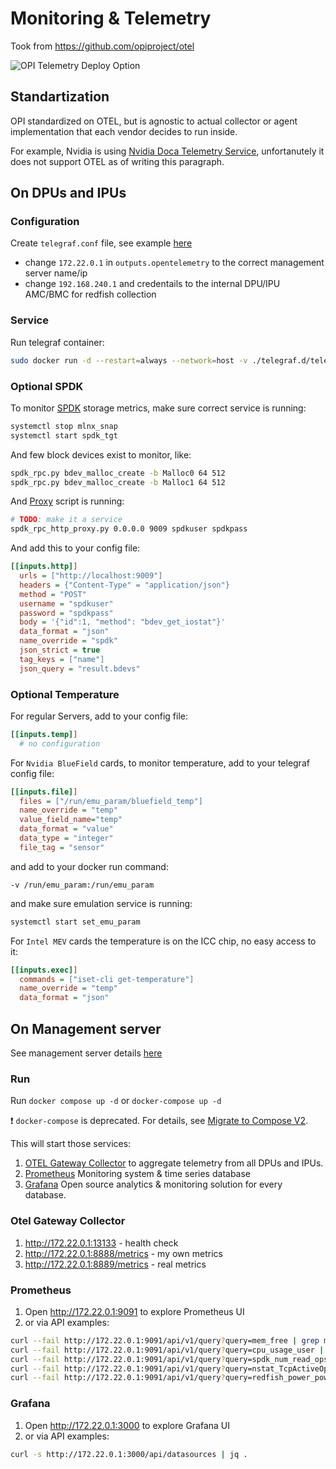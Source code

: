 # Monitoring & Telemetry

Took from <https://github.com/opiproject/otel>

![OPI Telemetry Deploy Option](https://github.com/opiproject/otel/blob/main/doc/dpu-otel.png)

## Standartization

OPI standardized on OTEL, but is agnostic to actual collector or agent implementation that each vendor decides to run inside.

For example, Nvidia is using [Nvidia Doca Telemetry Service](https://docs.nvidia.com/doca/sdk/nvidia+doca+telemetry+service+guide/index.html), unfortanutely it does not support OTEL as of writing this paragraph.

## On DPUs and IPUs

### Configuration

Create `telegraf.conf` file, see example [here](./telegraf.d/telegraf.conf.bf2)

- change `172.22.0.1` in `outputs.opentelemetry` to the correct management server name/ip
- change `192.168.240.1` and credentails to the internal DPU/IPU AMC/BMC for redfish collection

### Service

Run telegraf container:

```bash
sudo docker run -d --restart=always --network=host -v ./telegraf.d/telegraf.conf.bf2:/etc/telegraf/telegraf.conf docker.io/library/telegraf:1.29
```

### Optional SPDK

To monitor [SPDK](https://spdk.io/) storage metrics, make sure correct service is running:

```bash
systemctl stop mlnx_snap
systemctl start spdk_tgt
```

And few block devices exist to monitor, like:

```bash
spdk_rpc.py bdev_malloc_create -b Malloc0 64 512
spdk_rpc.py bdev_malloc_create -b Malloc1 64 512
```

And [Proxy](https://github.com/spdk/spdk/blob/v24.01.x/scripts/rpc_http_proxy.py) script is running:

```bash
# TODO: make it a service
spdk_rpc_http_proxy.py 0.0.0.0 9009 spdkuser spdkpass
```

And add this to your config file:

```ini
[[inputs.http]]
  urls = ["http://localhost:9009"]
  headers = {"Content-Type" = "application/json"}
  method = "POST"
  username = "spdkuser"
  password = "spdkpass"
  body = '{"id":1, "method": "bdev_get_iostat"}'
  data_format = "json"
  name_override = "spdk"
  json_strict = true
  tag_keys = ["name"]
  json_query = "result.bdevs"
```

### Optional Temperature

For regular Servers, add to your config file:

```ini
[[inputs.temp]]
  # no configuration
```

For `Nvidia BlueField` cards, to monitor temperature, add to your telegraf config file:

```ini
[[inputs.file]]
  files = ["/run/emu_param/bluefield_temp"]
  name_override = "temp"
  value_field_name="temp"
  data_format = "value"
  data_type = "integer"
  file_tag = "sensor"
```

and add to your docker run command:

```text
-v /run/emu_param:/run/emu_param
```

and make sure emulation service is running:

```bash
systemctl start set_emu_param
```

For `Intel MEV` cards the temperature is on the ICC chip, no easy access to it:

```ini
[[inputs.exec]]
  commands = ["iset-cli get-temperature"]
  name_override = "temp"
  data_format = "json"
```

## On Management server

See management server details [here](../hardware/mgmt)

### Run

Run `docker compose up -d` or `docker-compose up -d`

:exclamation: `docker-compose` is deprecated. For details, see [Migrate to Compose V2](https://docs.docker.com/compose/migrate/).

This will start those services:

1. [OTEL Gateway Collector](https://opentelemetry.io/docs/collector/deployment/gateway/) to aggregate telemetry from all DPUs and IPUs.
2. [Prometheus](https://prometheus.io/) Monitoring system & time series database
3. [Grafana](https://grafana.com/) Open source analytics & monitoring solution for every database.

### Otel Gateway Collector

1. <http://172.22.0.1:13133> - health check
2. <http://172.22.0.1:8888/metrics> - my own metrics
3. <http://172.22.0.1:8889/metrics> - real metrics

### Prometheus

1. Open <http://172.22.0.1:9091> to explore Prometheus UI
2. or via API examples:

```bash
curl --fail http://172.22.0.1:9091/api/v1/query?query=mem_free | grep mem_free
curl --fail http://172.22.0.1:9091/api/v1/query?query=cpu_usage_user | grep cpu_usage_user
curl --fail http://172.22.0.1:9091/api/v1/query?query=spdk_num_read_ops | grep spdk_num_read_ops
curl --fail http://172.22.0.1:9091/api/v1/query?query=nstat_TcpActiveOpens | grep nstat_TcpActiveOpens
curl --fail http://172.22.0.1:9091/api/v1/query?query=redfish_power_powercontrol_interval_in_min | grep redfish_power_powercontrol_interval_in_min
```

### Grafana

1. Open <http://172.22.0.1:3000> to explore Grafana UI
2. or via API examples:

```bash
curl -s http://172.22.0.1:3000/api/datasources | jq .
```
